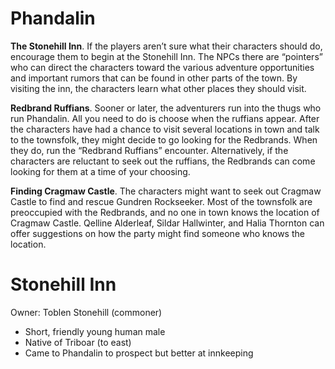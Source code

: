 # Phandalin
**The Stonehill Inn**. If the players aren’t sure what their characters should do, encourage them to begin at the Stonehill Inn. The NPCs there are “pointers” who can direct the characters toward the various adventure opportunities and important rumors that can be found in other parts of the town. By visiting the inn, the characters learn what other places they should visit.

**Redbrand Ruffians**. Sooner or later, the adventurers run into the thugs who run Phandalin. All you need to do is choose when the ruffians appear. After the characters have had a chance to visit several locations in town and talk to the townsfolk, they might decide to go looking for the Redbrands. When they do, run the “Redbrand Ruffians” encounter. Alternatively, if the characters are reluctant to seek out the ruffians, the Redbrands can come looking for them at a time of your choosing.

**Finding Cragmaw Castle**. The characters might want to seek out Cragmaw Castle to find and rescue Gundren Rockseeker. Most of the townsfolk are preoccupied with the Redbrands, and no one in town knows the location of Cragmaw Castle. Qelline Alderleaf, Sildar Hallwinter, and Halia Thornton can offer suggestions on how the party might find someone who knows the location.

# Stonehill Inn
Owner: Toblen Stonehill (commoner)
* Short, friendly young human male
* Native of Triboar (to east)
* Came to Phandalin to prospect but better at innkeeping
